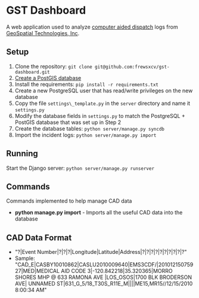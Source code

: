 # GST Dashboard

A web application used to analyze [computer aided dispatch](http://en.wikipedia.org/wiki/Computer-aided_dispatch) logs from [GeoSpatial Technologies, Inc](http://www.geospatialtech.com/).

## Setup

1. Clone the repository: `git clone git@github.com:frewsxcv/gst-dashboard.git`
2. [Create a PostGIS database](http://postgis.refractions.net/documentation/manual-1.5/ch02.html#id2661925)
3. Install the requirements: `pip install -r requirements.txt`
4. Create a new PostgreSQL user that has read/write privileges on the new database
5. Copy the file `settings\_template.py` in the `server` directory and name it `settings.py`
6. Modify the database fields in `settings.py` to match the PostgreSQL + PostGIS database that was set up in Step 2
7. Create the database tables: `python server/manage.py syncdb`
8. Import the incident logs: `python server/manage.py import`

## Running

Start the Django server: `python server/manage.py runserver`

## Commands

Commands implemented to help manage CAD data

+ **python manage.py import** - Imports all the useful CAD data into the database

## CAD Data Format

+ "?|Event Number|?|?|?|Longitude|Latitude|Address|?|?|?|?|?|?|?|?|?|?"
+ Sample: "CAD\_E|CASBY10010862|CASLU2010009640|EMS3CDF/|20101215075927|MED|MEDICAL AID CODE 3|-120.842218|35.320365|MORRO SHORES MHP @ 633 RAMONA AVE |LOS\_OSOS|1700 BLK BRODERSON AVE| UNNAMED ST|631\_G\_5/18\_T30S\_R11E\_M||||ME15,MR15//12/15/2010 8:00:34 AM"
